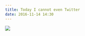 ```yaml
---
title: Today I cannot even Twitter
date: 2016-11-14 14:30
---
```


![](http://i.imgur.com/OrE1eba.jpg)

